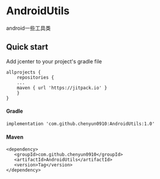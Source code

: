 # AndroidUtils
android一些工具类

## Quick start

Add jcenter to your project's gradle file

```
allprojects {
    repositories {
    ...
	maven { url 'https://jitpack.io' }
    }
}
```

#### Gradle

```
implementation 'com.github.chenyun0910:AndroidUtils:1.0'
```

#### Maven

```
<dependency>
   <groupId>com.github.chenyun0910</groupId>
   <artifactId>AndroidUtils</artifactId>
   <version>Tag</version>
</dependency>
```